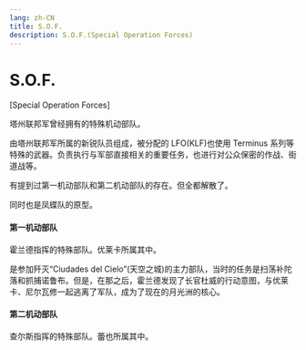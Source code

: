 ```yaml
---
lang: zh-CN
title: S.O.F.
description: S.O.F.(Special Operation Forces)
---
```


# S.O.F.

[Special Operation Forces]

塔州联邦军曾经拥有的特殊机动部队。

由塔州联邦军所属的新锐队员组成，被分配的 LFO(KLF)也使用 Terminus 系列等特殊的武器。负责执行与军部直接相关的重要任务，也进行对公众保密的作战、街道战等。

有提到过第一机动部队和第二机动部队的存在。但全都解散了。

同时也是凤蝶队的原型。

<AcgImage src="/imgs/settings/SOF.jpg" title="SOF" width="200px"/>

#### 第一机动部队

霍兰德指挥的特殊部队。优莱卡所属其中。

是参加歼灭“Ciudades del Cielo”(天空之城)的主力部队，当时的任务是扫荡补陀落和抓捕诺鲁布。但是，在那之后，霍兰德发现了长官杜威的行动意图，与优莱卡、尼尔瓦修一起逃离了军队，成为了现在的月光洲的核心。

<AcgImage src="/imgs/settings/SOF2.png" title="SOF2" width="200px"/>

#### 第二机动部队

查尔斯指挥的特殊部队。蕾也所属其中。

<div style="height: 50px; "></div>
